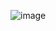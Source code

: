 
![image](https://user-images.githubusercontent.com/93524480/205113695-04b8d680-8f15-4101-9689-d83f5a9b6666.png)
